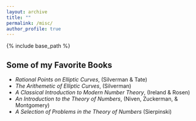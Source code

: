 ```yaml
---
layout: archive
title: ""
permalink: /misc/
author_profile: true
---
```


{% include base_path %}

## Some of my Favorite Books
 * _Rational Points on Elliptic Curves_, (Silverman & Tate)
 * _The Arithemetic of Elliptic Curves_, (Silverman)
 * _A Classical Introduction to Modern Number Theory_, (Ireland & Rosen)
 * _An Introduction to the Theory of Numbers_, (Niven, Zuckerman, & Montgomery)
 * _A Selection of Problems in the Theory of Numbers_ (Sierpinski)
